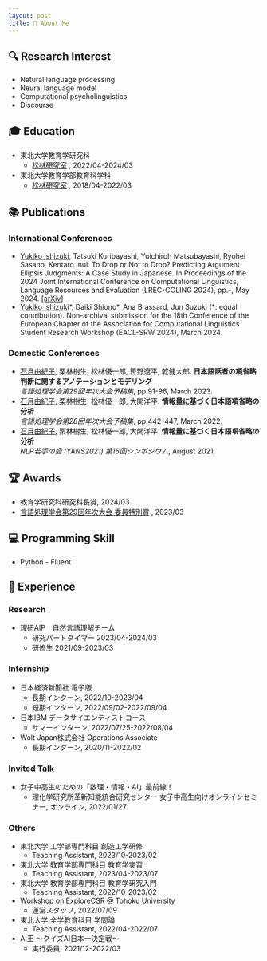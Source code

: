 ```yaml
---
layout: post
title: 💁 About Me
---
```

## 🔍  Research Interest
- Natural language processing
- Neural language model
- Computational psycholinguistics
- Discourse

## 🎓  Education 
- 東北大学教育学研究科
    - [松林研究室](https://www.edunlp.sed.tohoku.ac.jp/) , 2022/04-2024/03
- 東北大学教育学部教育科学科
    - [松林研究室](https://www.edunlp.sed.tohoku.ac.jp/) , 2018/04-2022/03

## 📚 Publications
### International Conferences
- <u>Yukiko Ishizuki</u>, Tatsuki Kuribayashi, Yuichiroh Matsubayashi, Ryohei Sasano, Kentaro Inui. To Drop or Not to Drop? Predicting Argument Ellipsis Judgments: A Case Study in Japanese. In Proceedings of the 2024 Joint International Conference on Computational Linguistics, Language Resources and Evaluation (LREC-COLING 2024), pp.-, May 2024. [\[arXiv\]](https://arxiv.org/abs/2404.11315)
- <u>Yukiko Ishizuki</u>\*, Daiki Shiono\*, Ana Brassard, Jun Suzuki (*: equal contribution). Non-archival submission for the 18th Conference of the European Chapter of the Association for Computational Linguistics Student Research Workshop (EACL-SRW 2024), March 2024.


### Domestic Conferences
- <u>石月由紀子</u>, 栗林樹生, 松林優一郎, 笹野遼平, 乾健太郎. **日本語話者の項省略判断に関するアノテーションとモデリング**\
   *言語処理学会第29回年次大会予稿集*, pp.91-96, March 2023.
- <u>石月由紀子</u>, 栗林樹生, 松林優一郎, 大関洋平. **情報量に基づく日本語項省略の分析**\
*言語処理学会第28回年次大会予稿集*, pp.442-447, March 2022.
- <u>石月由紀子</u>, 栗林樹生, 松林優一郎, 大関洋平. **情報量に基づく日本語項省略の分析**\
*NLP若手の会 (YANS2021) 第16回シンポジウム*, August 2021.

## 🏆 Awards
- 教育学研究科研究科長賞, 2024/03
- [言語処理学会第29回年次大会 委員特別賞](https://www.anlp.jp/nlp2023/award.html) , 2023/03

## 💻  Programming Skill
- Python - Fluent

## 🚀  Experience
### Research
- 理研AIP　自然言語理解チーム　
    - 研究パートタイマー 2023/04-2024/03
    - 研修生 2021/09-2023/03
    
### Internship
- 日本経済新聞社 電子版
    - 長期インターン, 2022/10-2023/04
    - 短期インターン, 2022/09/02-2022/09/04
- 日本IBM データサイエンティストコース
    - サマーインターン, 2022/07/25-2022/08/04
- Wolt Japan株式会社 Operations Associate
    - 長期インターン, 2020/11-2022/02
     
    
### Invited Talk
- 女子中高生のための「数理・情報・AI」最前線！
    - 理化学研究所革新知能統合研究センター 女子中高生向けオンラインセミナー, オンライン, 2022/01/27
    
### Others
- 東北大学 工学部専門科目 創造工学研修
    - Teaching Assistant, 2023/10-2023/02
- 東北大学 教育学部専門科目 教育学実習
    - Teaching Assistant, 2023/04-2023/07
- 東北大学 教育学部専門科目 教育学研究入門
    - Teaching Assistant, 2022/10-2023/02
- Workshop on ExploreCSR @ Tohoku University
    - 運営スタッフ, 2022/07/09
- 東北大学 全学教育科目 学問論
    - Teaching Assistant, 2022/04-2022/07
- AI王 〜クイズAI日本一決定戦〜 
    - 実行委員, 2021/12-2022/03
    





